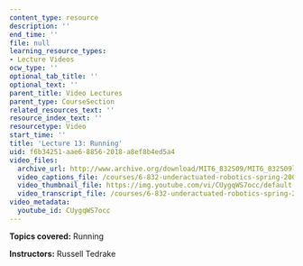 ```yaml
---
content_type: resource
description: ''
end_time: ''
file: null
learning_resource_types:
- Lecture Videos
ocw_type: ''
optional_tab_title: ''
optional_text: ''
parent_title: Video Lectures
parent_type: CourseSection
related_resources_text: ''
resource_index_text: ''
resourcetype: Video
start_time: ''
title: 'Lecture 13: Running'
uid: f6b34251-aae6-8856-2018-a8ef8b4ed5a4
video_files:
  archive_url: http://www.archive.org/download/MIT6_832S09/MIT6_832S09lec13_300k.mp4
  video_captions_file: /courses/6-832-underactuated-robotics-spring-2009/25c9b7aade085fea8e9b0ead2ec3318a_CUygqWS7occ.vtt
  video_thumbnail_file: https://img.youtube.com/vi/CUygqWS7occ/default.jpg
  video_transcript_file: /courses/6-832-underactuated-robotics-spring-2009/55a1210cd822c2bd80307513a77b776d_CUygqWS7occ.pdf
video_metadata:
  youtube_id: CUygqWS7occ
---
```


**Topics covered:** Running

**Instructors:** Russell Tedrake

